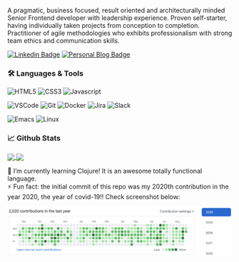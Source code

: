 <!--
**GeoDoo/GeoDoo** is a ✨ _special_ ✨ repository because its `README.md` (this file) appears on your GitHub profile.

Here are some ideas to get you started:

- 🔭 I’m currently working on ...
- 🌱 I’m currently learning ...
- 👯 I’m looking to collaborate on ...
- 🤔 I’m looking for help with ...
- 💬 Ask me about ...
- 📫 How to reach me: ...
- 😄 Pronouns: ...
-->

A pragmatic, business focused, result oriented and architecturally minded Senior Frontend developer with leadership experience. Proven self-starter, having individually taken projects from conception to completion. Practitioner of agile methodologies who exhibits professionalism with strong team ethics and communication skills. <br />

[![Linkedin Badge](https://img.shields.io/badge/-Georgios%20Karametas-blue?style=flat-square&logo=Linkedin&logoColor=white&link=https://www.linkedin.com/in/georgekarametas/)](https://www.linkedin.com/in/georgekarametas/) 
[![Personal Blog Badge](https://img.shields.io/badge/Personal%20blog-geodoo.work-orange?style=flat-square&logoColor=gray&link=https://geodoo.work/)](https://geodoo.work/)


### 🛠️ Languages & Tools

![HTML5](https://img.shields.io/badge/html5%20-%23E34F26.svg?&style=for-the-badge&logo=html5&logoColor=white)
![CSS3](https://img.shields.io/badge/css3%20-%231572B6.svg?&style=for-the-badge&logo=css3&logoColor=white)
![Javascript](https://img.shields.io/badge/-Javascript-ffb400?style=for-the-badge&logo=javascript&logoColor=ffff3f)

![VSCode](https://img.shields.io/badge/-vscode-00a8e8?style=for-the-badge&logo=visual-studio-code)
![Git](https://img.shields.io/badge/git%20-%23F05033.svg?&style=for-the-badge&logo=git&logoColor=white)
![Docker](https://img.shields.io/badge/-docker-101c29?style=for-the-badge&logo=docker)
![Jira](https://img.shields.io/badge/-jira-2684ff?style=for-the-badge&logo=jira)
![Slack](https://img.shields.io/badge/-slack-4a154b?style=for-the-badge&logo=slack)

![Emacs](https://img.shields.io/badge/-emacs-622486?style=for-the-badge&logo=gnu-emacs)
![Linux](https://img.shields.io/badge/-linux-000000?style=for-the-badge&logo=linux)

### 📈 **Github Stats**

<p>
  <a href="https://github.com/GeoDoo">
    <img height="180em" align="center" src="https://github-readme-stats.vercel.app/api?username=GeoDoo&show_icons=true&include_all_commits=true&theme=gruvbox&count_private=true">
    <img height="180em" align="center" src="https://github-readme-stats.vercel.app/api/top-langs/?username=GeoDoo&layout=compact&theme=gruvbox" />
  </a>
</p>

🌱 I’m currently learning Clojure! It is an awesome totally functional language. <br />
⚡ Fun fact: the initial commit of this repo was my 2020th contribution in the year 2020, the year of covid-19!! Check screenshot below:

<img src="https://github.com/GeoDoo/GeoDoo/blob/master/assets/Screenshot_2020-08-25_at_22.34.29.png?raw=true" />
